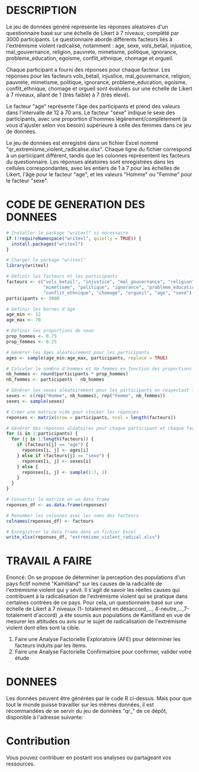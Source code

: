 # DESCRIPTION

Le jeu de données généré représente les réponses aléatoires d'un questionnaire basé sur une échelle de Likert à 7 niveaux, complété par 3000 participants. Le questionnaire aborde différents facteurs liés à l'extrémisme violent radicalisé, notamment : age, sexe, vols_betail, injustice, mal_gouvernance, religion, pauvrete, mimetisme, politique, ignorance, probleme_education, egoisme, conflit_ethnique, chomage et orgueil.

Chaque participant a fourni des réponses pour chaque facteur. Les réponses pour les facteurs vols_betail, injustice, mal_gouvernance, religion, pauvrete, mimetisme, politique, ignorance, probleme_education, egoisme, conflit_ethnique, chomage et orgueil sont évaluées sur une échelle de Likert à 7 niveaux, allant de 1 (très faible) à 7 (très élevé).

Le facteur "age" représente l'âge des participants et prend des valeurs dans l'intervalle de 12 à 70 ans. Le facteur "sexe" indique le sexe des participants, avec une proportion d'hommes légèrement/complètement (à vous d'ajuster selon vos besoin) supérieure à celle des femmes dans ce jeu de données.

Le jeu de données est enregistré dans un fichier Excel nommé "qr_extremisme_violent_radicalise.xlsx". Chaque ligne du fichier correspond à un participant différent, tandis que les colonnes représentent les facteurs du questionnaire. Les réponses aléatoires sont enregistrées dans les cellules correspondantes, avec les entiers de 1 à 7 pour les échelles de Likert, l'âge pour le facteur "age", et les valeurs "Homme" ou "Femme" pour le facteur "sexe".

# CODE DE GENERATION DES DONNEES

```R
# Installer le package "writexl" si nécessaire
if (!requireNamespace("writexl", quietly = TRUE)) {
  install.packages("writexl")
}

# Charger le package "writexl"
library(writexl)

# Définir les facteurs et les participants
facteurs <- c("vols_betail", "injustice", "mal_gouvernance", "religion", "pauvrete",
              "mimetisme", "politique", "ignorance", "probleme_education", "egoisme",
              "conflit_ethnique", "chomage", "orgueil", "age", "sexe")
participants <- 3000

# Définir les bornes d'âge
age_min <- 12
age_max <- 70

# Définir les proportions de sexe
prop_hommes <- 0.75
prop_femmes <- 0.25

# Générer les âges aléatoirement pour les participants
ages <- sample(age_min:age_max, participants, replace = TRUE)

# Calculer le nombre d'hommes et de femmes en fonction des proportions
nb_hommes <- round(participants * prop_hommes)
nb_femmes <- participants - nb_hommes

# Générer les sexes aléatoirement pour les participants en respectant les proportions
sexes <- c(rep("Homme", nb_hommes), rep("Femme", nb_femmes))
sexes <- sample(sexes)

# Créer une matrice vide pour stocker les réponses
reponses <- matrix(nrow = participants, ncol = length(facteurs))

# Générer des réponses aléatoires pour chaque participant et chaque facteur
for (i in 1:participants) {
  for (j in 1:length(facteurs)) {
    if (facteurs[j] == "age") {
      reponses[i, j] <- ages[i]
    } else if (facteurs[j] == "sexe") {
      reponses[i, j] <- sexes[i]
    } else {
      reponses[i, j] <- sample(1:7, 1)
    }
  }
}

# Convertir la matrice en un data frame
reponses_df <- as.data.frame(reponses)

# Renommer les colonnes avec les noms des facteurs
colnames(reponses_df) <- facteurs

# Enregistrer le data frame dans un fichier Excel
write_xlsx(reponses_df, "extremisme_violent_radical.xlsx")

```
# TRAVAIL A FAIRE

Enoncé: 
On se propose de déterminer la perception des populations d'un pays fictif nommé "Kamitland" sur les causes de la radicalité de l'extrémisme violent qui y sévit. Il s'agit de savoir les réelles causes qui contribuent à la radicalisation de l'extrémisme violent qui se pratique dans certaines contrées de ce pays. Pour cela, un questionnaire basé sur une échelle de Likert à 7 niveaux (1- totalement en désaccord,..., 4-neutre,...,7-totalement d'accord) ,a éte soumis aux populations de Kamitland en vue de mesurer les attitudes ou avis sur le sujet de radicalisation de l'extrémisme violent dont elles sont la cible.
1. Faire une Analyse Factorielle Exploratoire (AFE) pour déterminer les facteurs induits par les items.
2. Faire une Analyse Factorielle Confirmatoire pour confirmer, valider votre étude 

# DONNEES

Les données peuvent être générées par le code R ci-dessus. Mais pour que tout le monde puisse travailler sur les mêmes 
données, il est récommandées de se servir du jeu de données "qr_" de ce dépôt, disponible à l'adresse suivante: 



# Contribution
Vous pouvez contribuer en postant vos analyses ou partageant vos ressources.










